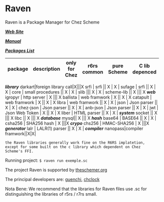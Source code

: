 # Raven
Raven is a Package Manager for Chez Scheme

***[Web Site](http://ravensc.com)***

***[Manual](https://guenchi.gitbooks.io/raven/content/)***

***[Packages List](http://ravensc.com/list)***

 package | description |  only for Chez | r6rs common | pure Scheme | C lib depenced
---------|-------------|----------------|-------------|-------------|----------------
***library***
darkart|foreign library call|X|||X
srfi | srfi || X | X |
sufage | srfi || X | X |
core | small procedures || X | X |
slib ||| X | X |
scheme-lib || X ||| X
***web***
igropyr | http server | X ||| X
ballista | web framwork | X || X | X 
catapult | web framwork | X || X | X 
libra | web framwork || X | X |
json | Json parser || X | X |
chez-json | Json parser || X | X |
anb-json | Json parser || X | X |
jwt | Json Web Token | X || X | X
liber | HTML parser || X | X |
***system***
socket || X ||| X
libc || X ||| X
***database***
mysql|| X ||| X 
***hash***
base64 | BASE64 || X | X |
csha256 | SHA256 hash | X |||X
***crypo***
chs256 | HMAC-SHA256 | X |||X
***generator***
lalr | LALR(1) parser || X | X |
***compiler***
nanopass|compiler framwork||X|X|

`the Raven libraries generally work fine on the R6RS implatetion, except for some built on the c library which dependent on Chez Scheme's FFI.` 


Running project: `$ raven run exemple.sc`


The project Raven is supported by [theschemer.org](http://theschemer.org)

The principal developers are: [guenchi](https://github.com/guenchi), [chclock](https://github.com/chclock)

Nota Bene: We recommend that the libraries for Raven files use .sc for distinguishing the libraries of r5rs / r7rs small.




